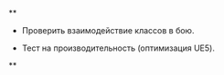 **

- Проверить взаимодействие классов в бою.
    
- Тест на производительность (оптимизация UE5).
    

**